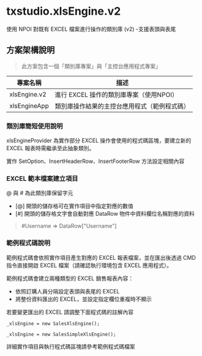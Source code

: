 # txstudio.xlsEngine.v2

使用 NPOI 對既有 EXCEL 檔案進行操作的類別庫 (v2) -支援表頭與表尾

## 方案架構說明

> 此方案包含一個「類別庫專案」與「主控台應用程式專案」

專案名稱|描述
--|--
xlsEngine.v2|進行 EXCEL 操作的類別庫專案（使用NPOI）
xlsEngineApp|類別庫操作結果的主控台應用程式（範例程式碼）

### 類別庫簡短使用說明

xlsEngineProvider 為實作部分 EXCEL 操作會使用的程式碼區塊，要建立新的 EXCEL 報表時需繼承至此抽象類別。

實作 SetOption、InsertHeaderRow、InsertFooterRow 方法設定相關內容

### EXCEL 範本檔案建立項目

@ 與 # 為此類別庫保留字元
- [@] 開頭的儲存格可在實作項目中指定對應的數值
- [#] 開頭的儲存格文字會自動對應 DataRow 物件中資料欄位名稱對應的資料
> #Username => DataRow["Username"]

### 範例程式碼說明

範例程式碼會依照實作項目產生對應的 EXCEL 報表檔案，並在匯出後透過 CMD 指令直接開啟 EXCEL 檔案（請確認執行環境包含 EXCEL 應用程式）。

範例程式碼會建立兩種類型的 EXCEL 銷售報表內容：
- 依照訂購人員分隔設定表頭與表尾的 EXCEL
- 將整份資料匯出的 EXCEL，並設定指定欄位重複時不顯示

若要變更匯出的 EXCEL 請調整下面程式碼的註解內容
```
_xlsEngine = new SalesXlsEngine();

_xlsEngine = new SalesSimpleXlsEngine();
```

詳細實作項目與執行程式碼區塊請參考範例程式碼檔案

